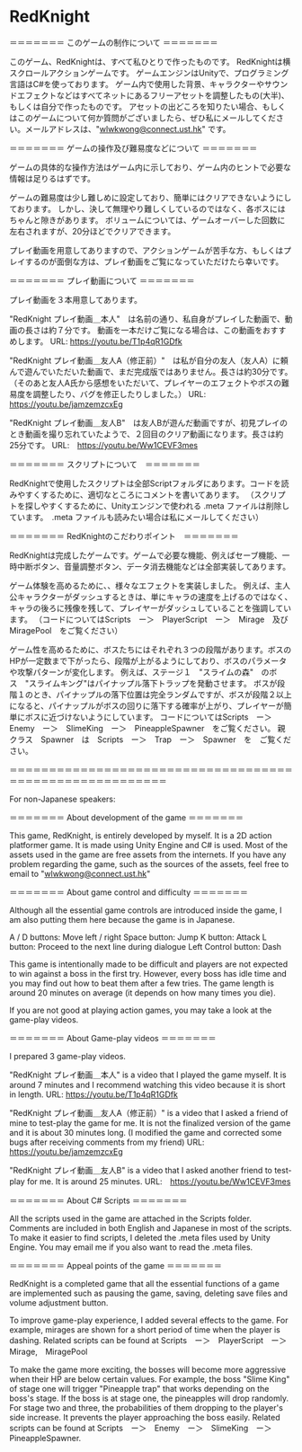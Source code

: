 # RedKnight

＝＝＝＝＝＝＝ このゲームの制作について ＝＝＝＝＝＝＝

このゲーム、RedKnightは、すべて私ひとりで作ったものです。
RedKnightは横スクロールアクションゲームです。
ゲームエンジンはUnityで、プログラミング言語はC#を使っております。
ゲーム内で使用した背景、キャラクターやサウンドエフェクトなどはすべてネットにあるフリーアセットを調整したもの(大半)、もしくは自分で作ったものです。
アセットの出どころを知りたい場合、もしくはこのゲームについて何か質問がございましたら、ぜひ私にメールしてください。メールアドレスは、"wlwkwong@connect.ust.hk" です。

＝＝＝＝＝＝＝ ゲームの操作及び難易度などについて ＝＝＝＝＝＝＝

ゲームの具体的な操作方法はゲーム内に示しており、ゲーム内のヒントで必要な情報は足りるはずです。

ゲームの難易度は少し難しめに設定しており、簡単にはクリアできないようにしております。
しかし、決して無理やり難しくしているのではなく、各ボスにはちゃんと隙きがあります。
ボリュームについては、ゲームオーバーした回数に左右されますが、20分ほどでクリアできます。

プレイ動画を用意してありますので、アクションゲームが苦手な方、もしくはプレイするのが面倒な方は、プレイ動画をご覧になっていただけたら幸いです。

＝＝＝＝＝＝＝ プレイ動画について ＝＝＝＝＝＝＝

プレイ動画を３本用意してあります。　

"RedKnight プレイ動画＿本人"　は名前の通り、私自身がプレイした動画で、動画の長さは約７分です。
動画を一本だけご覧になる場合は、この動画をおすすめします。 
URL: https://youtu.be/T1p4qR1GDfk

"RedKnight プレイ動画＿友人A（修正前）"　は私が自分の友人（友人A）に頼んで遊んでいただいた動画で、まだ完成版ではありません。長さは約30分です。
（そのあと友人A氏から感想をいただいて、プレイヤーのエフェクトやボスの難易度を調整したり、バグを修正したりしました。）
URL: https://youtu.be/jamzemzcxEg

"RedKnight プレイ動画＿友人B"　は友人Bが遊んだ動画ですが、初見プレイのとき動画を撮り忘れていたようで、２回目のクリア動画になります。長さは約25分です。
URL:　https://youtu.be/Ww1CEVF3mes

＝＝＝＝＝＝＝ スクリプトについて　＝＝＝＝＝＝＝ 

RedKnightで使用したスクリプトは全部Scriptフォルダにあります。コードを読みやすくするために、適切なところにコメントを書いてあります。
（スクリプトを探しやすくするために、Unityエンジンで使われる .meta ファイルは削除しています。　.meta ファイルも読みたい場合は私にメールしてください）

＝＝＝＝＝＝＝ RedKnightのこだわりポイント　＝＝＝＝＝＝＝ 

RedKnightは完成したゲームです。ゲームで必要な機能、例えばセーブ機能、一時中断ボタン、音量調整ボタン、データ消去機能などは全部実装してあります。

ゲーム体験を高めるために、、様々なエフェクトを実装しました。
例えば、主人公キャラクターがダッシュするときは、単にキャラの速度を上げるのではなく、キャラの後ろに残像を残して、プレイヤーがダッシュしていることを強調しています。
（コードについてはScripts　ー＞　PlayerScript　ー＞　Mirage　及び　MiragePool　をご覧ください）

ゲーム性を高めるために、ボスたちにはそれぞれ３つの段階があります。ボスのHPが一定数まで下がったら、段階が上がるようにしており、ボスのパラメータや攻撃パターンが変化します。
例えば、ステージ１　"スライムの森"　のボス　"スライムキング"はパイナップル落下トラップを発動させます。
ボスが段階１のとき、パイナップルの落下位置は完全ランダムですが、ボスが段階２以上になると、パイナップルがボスの回りに落下する確率が上がり、プレイヤーが簡単にボスに近づけないようにしています。
コードについてはScripts　ー＞　Enemy　ー＞　SlimeKing　ー＞　PineappleSpawner　をご覧ください。
親クラス　Spawner　は　Scripts　ー＞　Trap　ー＞　Spawner　を　ご覧ください。

＝＝＝＝＝＝＝＝＝＝＝＝＝＝＝＝＝＝＝＝＝＝＝＝＝＝＝＝＝＝＝＝＝＝＝＝＝＝＝＝＝＝＝＝＝＝＝＝＝＝＝＝＝＝＝＝
 
For non-Japanese speakers:

＝＝＝＝＝＝＝ About development of the game ＝＝＝＝＝＝＝

This game, RedKnight, is entirely developed by myself.
It is a 2D action platformer game.
It is made using Unity Engine and C# is used.
Most of the assets used in the game are free assets from the internets. 
If you have any problem regarding the game, such as the sources of the assets, feel free to email to "wlwkwong@connect.ust.hk"

＝＝＝＝＝＝＝ About game control and difficulty ＝＝＝＝＝＝＝ 

Although all the essential game controls are introduced inside the game, I am also putting them here because the game is in Japanese.

A / D buttons:	Move left / right
Space button:	Jump
K button: Attack
L button: Proceed to the next line during dialogue
Left Control button: Dash

This game is intentionally made to be difficult and players are not expected to win against a boss in the first try.
However, every boss has idle time and you may find out how to beat them after a few tries.
The game length is around 20 minutes on average (it depends on how many times you die).

If you are not good at playing action games, you may take a look at the game-play videos.

＝＝＝＝＝＝＝ About Game-play videos ＝＝＝＝＝＝＝

I prepared 3 game-play videos.

"RedKnight プレイ動画＿本人" is a video that I played the game myself. 
It is around 7 minutes and I recommend watching this video because it is short in length.
URL: https://youtu.be/T1p4qR1GDfk

"RedKnight プレイ動画＿友人A（修正前）" is a video that I asked a friend of mine to test-play the game for me.
It is not the finalized version of the game and it is about 30 minutes long.
(I modified the game and corrected some bugs after receiving comments from my friend)
URL: https://youtu.be/jamzemzcxEg

"RedKnight プレイ動画＿友人B" is a video that I asked another friend to test-play for me.
It is around 25 minutes.
URL:　https://youtu.be/Ww1CEVF3mes

＝＝＝＝＝＝＝ About C# Scripts ＝＝＝＝＝＝＝ 

All the scripts used in the game are attached in the Scripts folder. 
Comments are included in both English and Japanese in most of the scripts.
To make it easier to find scripts, I deleted the .meta files used by Unity Engine.
You may email me if you also want to read the .meta files.

＝＝＝＝＝＝＝ Appeal points of the game ＝＝＝＝＝＝＝ 

RedKnight is a completed game that all the essential functions of a game are implemented such as 
pausing the game, saving, deleting save files and volume adjustment button.

To improve game-play experience, I added several effects to the game.
For example, mirages are shown for a short period of time when the player is dashing.
Related scripts can be found at Scripts　ー＞　PlayerScript　ー＞　Mirage,　MiragePool

To make the game more exciting, the bosses will become more aggressive when their HP are below certain values.
For example, the boss "Slime King" of stage one will trigger "Pineapple trap" that works depending on the boss's stage.
If the boss is at stage one, the pineapples will drop randomly. 
For stage two and three, the probabilities of them dropping to the player's side increase. 
It prevents the player approaching the boss easily.
Related scripts can be found at Scripts　ー＞　Enemy　ー＞　SlimeKing　ー＞　PineappleSpawner.